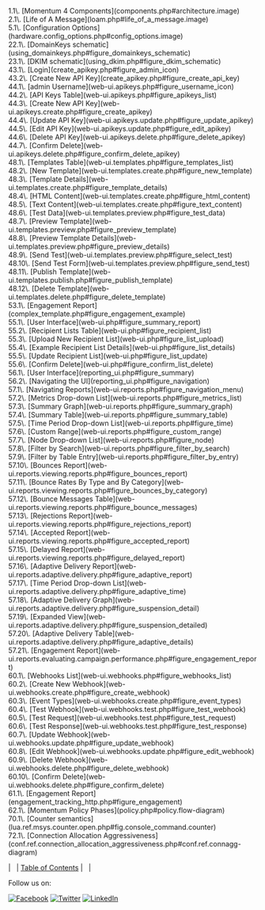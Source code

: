 
<dl>

<dt>1.1\. [Momentum 4 Components](components.php#architecture.image)</dt>

<dt>2.1\. [Life of A Message](loam.php#life_of_a_message.image)</dt>

<dt>5.1\. [Configuration Options](hardware.config_options.php#config_options.image)</dt>

<dt>22.1\. [DomainKeys schematic](using_domainkeys.php#figure_domainkeys_schematic)</dt>

<dt>23.1\. [DKIM schematic](using_dkim.php#figure_dkim_schematic)</dt>

<dt>43.1\. [Login](create_apikey.php#figure_admin_icon)</dt>

<dt>43.2\. [Create New API Key](create_apikey.php#figure_create_api_key)</dt>

<dt>44.1\. [admin Username](web-ui.apikeys.php#figure_username_icon)</dt>

<dt>44.2\. [API Keys Table](web-ui.apikeys.php#figure_apikeys_list)</dt>

<dt>44.3\. [Create New API Key](web-ui.apikeys.create.php#figure_create_apikey)</dt>

<dt>44.4\. [Update API Key](web-ui.apikeys.update.php#figure_update_apikey)</dt>

<dt>44.5\. [Edit API Key](web-ui.apikeys.update.php#figure_edit_apikey)</dt>

<dt>44.6\. [Delete API Key](web-ui.apikeys.delete.php#figure_delete_apikey)</dt>

<dt>44.7\. [Confirm Delete](web-ui.apikeys.delete.php#figure_confirm_delete_apikey)</dt>

<dt>48.1\. [Templates Table](web-ui.templates.php#figure_templates_list)</dt>

<dt>48.2\. [New Template](web-ui.templates.create.php#figure_new_template)</dt>

<dt>48.3\. [Template Details](web-ui.templates.create.php#figure_template_details)</dt>

<dt>48.4\. [HTML Content](web-ui.templates.create.php#figure_html_content)</dt>

<dt>48.5\. [Text Content](web-ui.templates.create.php#figure_text_content)</dt>

<dt>48.6\. [Test Data](web-ui.templates.preview.php#figure_test_data)</dt>

<dt>48.7\. [Preview Template](web-ui.templates.preview.php#figure_preview_template)</dt>

<dt>48.8\. [Preview Template Details](web-ui.templates.preview.php#figure_preview_details)</dt>

<dt>48.9\. [Send Test](web-ui.templates.preview.php#figure_select_test)</dt>

<dt>48.10\. [Send Test Form](web-ui.templates.preview.php#figure_send_test)</dt>

<dt>48.11\. [Publish Template](web-ui.templates.publish.php#figure_publish_template)</dt>

<dt>48.12\. [Delete Template](web-ui.templates.delete.php#figure_delete_template)</dt>

<dt>53.1\. [Engagement Report](complex_template.php#figure_engagement_example)</dt>

<dt>55.1\. [User Interface](web-ui.php#figure_summary_report)</dt>

<dt>55.2\. [Recipient Lists Table](web-ui.php#figure_recipient_list)</dt>

<dt>55.3\. [Upload New Recipient List](web-ui.php#figure_list_upload)</dt>

<dt>55.4\. [Example Recipient List Details](web-ui.php#figure_list_details)</dt>

<dt>55.5\. [Update Recipient List](web-ui.php#figure_list_update)</dt>

<dt>55.6\. [Confirm Delete](web-ui.php#figure_confirm_list_delete)</dt>

<dt>56.1\. [User Interface](reporting_ui.php#figure_summary)</dt>

<dt>56.2\. [Navigating the UI](reporting_ui.php#figure_navigation)</dt>

<dt>57.1\. [Navigating Reports](web-ui.reports.php#figure_navigation_menu)</dt>

<dt>57.2\. [Metrics Drop-down List](web-ui.reports.php#figure_metrics_list)</dt>

<dt>57.3\. [Summary Graph](web-ui.reports.php#figure_summary_graph)</dt>

<dt>57.4\. [Summary Table](web-ui.reports.php#figure_summary_table)</dt>

<dt>57.5\. [Time Period Drop-down List](web-ui.reports.php#figure_time)</dt>

<dt>57.6\. [Custom Range](web-ui.reports.php#figure_custom_range)</dt>

<dt>57.7\. [Node Drop-down List](web-ui.reports.php#figure_node)</dt>

<dt>57.8\. [Filter by Search](web-ui.reports.php#figure_filter_by_search)</dt>

<dt>57.9\. [Filter by Table Entry](web-ui.reports.php#figure_filter_by_entry)</dt>

<dt>57.10\. [Bounces Report](web-ui.reports.viewing.reports.php#figure_bounces_report)</dt>

<dt>57.11\. [Bounce Rates By Type and By Category](web-ui.reports.viewing.reports.php#figure_bounces_by_category)</dt>

<dt>57.12\. [Bounce Messages Table](web-ui.reports.viewing.reports.php#figure_bounce_messages)</dt>

<dt>57.13\. [Rejections Report](web-ui.reports.viewing.reports.php#figure_rejections_report)</dt>

<dt>57.14\. [Accepted Report](web-ui.reports.viewing.reports.php#figure_accepted_report)</dt>

<dt>57.15\. [Delayed Report](web-ui.reports.viewing.reports.php#figure_delayed_report)</dt>

<dt>57.16\. [Adaptive Delivery Report](web-ui.reports.adaptive.delivery.php#figure_adaptive_report)</dt>

<dt>57.17\. [Time Period Drop-down List](web-ui.reports.adaptive.delivery.php#figure_adaptive_time)</dt>

<dt>57.18\. [Adaptive Delivery Graph](web-ui.reports.adaptive.delivery.php#figure_suspension_detail)</dt>

<dt>57.19\. [Expanded View](web-ui.reports.adaptive.delivery.php#figure_suspension_detailed)</dt>

<dt>57.20\. [Adaptive Delivery Table](web-ui.reports.adaptive.delivery.php#figure_adaptive_details)</dt>

<dt>57.21\. [Engagement Report](web-ui.reports.evaluating.campaign.performance.php#figure_engagement_report)</dt>

<dt>60.1\. [Webhooks List](web-ui.webhooks.php#figure_webhooks_list)</dt>

<dt>60.2\. [Create New Webhook](web-ui.webhooks.create.php#figure_create_webhook)</dt>

<dt>60.3\. [Event Types](web-ui.webhooks.create.php#figure_event_types)</dt>

<dt>60.4\. [Test Webhook](web-ui.webhooks.test.php#figure_test_webhook)</dt>

<dt>60.5\. [Test Request](web-ui.webhooks.test.php#figure_test_request)</dt>

<dt>60.6\. [Test Response](web-ui.webhooks.test.php#figure_test_response)</dt>

<dt>60.7\. [Update Webhook](web-ui.webhooks.update.php#figure_update_webhook)</dt>

<dt>60.8\. [Edit Webhook](web-ui.webhooks.update.php#figure_edit_webhook)</dt>

<dt>60.9\. [Delete Webhook](web-ui.webhooks.delete.php#figure_delete_webhook)</dt>

<dt>60.10\. [Confirm Delete](web-ui.webhooks.delete.php#figure_confirm_delete)</dt>

<dt>61.1\. [Engagement Report](engagement_tracking_http.php#figure_engagement)</dt>

<dt>62.1\. [Momentum Policy Phases](policy.php#policy.flow-diagram)</dt>

<dt>70.1\. [Counter semantics](lua.ref.msys.counter.open.php#fig.console_command.counter)</dt>

<dt>72.1\. [Connection Allocation Aggressiveness](conf.ref.connection_allocation_aggressiveness.php#conf.ref.connagg-diagram)</dt>

</dl>

|   | [Table of Contents](index.php) |   |

Follow us on:

[![Facebook](https://support.messagesystems.com/images/icon-facebook.png)](http://www.facebook.com/messagesystems) [![Twitter](https://support.messagesystems.com/images/icon-twitter.png)](http://twitter.com/#!/MessageSystems) [![LinkedIn](https://support.messagesystems.com/images/icon-linkedin.png)](http://www.linkedin.com/company/message-systems)